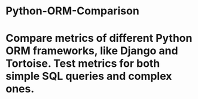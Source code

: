# Python-ORM-Comparison

# Compare metrics of different Python ORM frameworks, like Django and Tortoise. Test metrics for both simple SQL queries and complex ones.
